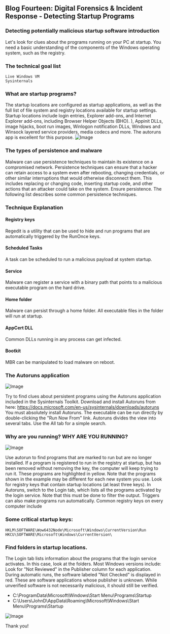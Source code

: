 ## Blog Fourteen: Digital Forensics & Incident Response - Detecting Startup Programs


### Detecting potentially malicious startup software introduction

Let's look for clues about the programs running on your PC at startup. You need a basic understanding of the components of the Windows operating system, such as the registry. 
### The technical goal list
```
Live Windows VM
Sysinternals
```

### What are startup programs?

The startup locations are configured as startup applications, as well as the full list of file system and registry locations available for startup settings. Startup locations include login entries, Explorer add-ons, and Internet Explorer add-ons, including Browser Helper Objects (BHO). ), Appinit DLLs, image hijacks, boot run images, Winlogon notification DLLs, Windows and Winsock layered service providers, media codecs and more. 
The autoruns app is excellent for this purpose.
![Image](https://external-content.duckduckgo.com/iu/?u=https%3A%2F%2Fwww.maketecheasier.com%2Fassets%2Fuploads%2F2015%2F03%2Fstartup-managers-autoruns.png&f=1&nofb=1)

### The types of persistence and malware

Malware can use persistence techniques to maintain its existence on a compromised network. Persistence techniques can ensure that a hacker can retain access to a system even after rebooting, changing credentials, or other similar interruptions that would otherwise disconnect them.  This includes replacing or changing code, inserting startup code, and other actions that an attacker could take on the system. Ensure persistence. The following list describes some common persistence techniques. 

### Technique Explanation

#### Registry keys
Regedit is a utility that can be used to hide and run programs that are automatically triggered by the RunOnce keys. 
#### Scheduled Tasks  
A task can be scheduled to run a malicious payload at system startup. 
#### Service
Malware can register a service with a binary path that points to a malicious executable program on the hard drive. 
#### Home folder
Malware can persist through a home folder. All executable files in the folder will run at startup. 
#### AppCert DLL
Common DLLs running in any process can get infected. 
#### Bootkit
MBR can be manipulated to load malware on reboot. 


### The Autoruns application

![Image](https://i.imgur.com/GenzZ3j.png)

Try to find clues about persistent programs using the Autoruns application included in the Sysinternals Toolkit. Download and install Autoruns from here: https://docs.microsoft.com/en-us/sysinternals/downloads/autoruns You must absolutely install Autoruns. The executable can be run directly by double-clicking the "Run Now From" link. Autoruns divides the view into several tabs. Use the All tab for a simple search. 


### Why are you running? WHY ARE YOU RUNNING?

![Image](https://i.imgur.com/0oejmjz.png)

Use autorun to find programs that are marked to run but are no longer installed. If a program is registered to run in the registry at startup, but has been removed without removing the key, the computer will keep trying to run it. These programs are highlighted in yellow. Note that the programs shown in the example may be different for each new system you use. 
Look for registry keys that contain startup locations (at least three keys). In Autoruns, switch to the Login tab, which lists all the programs activated by the login service. Note that this must be done to filter the output. Triggers can also make programs run automatically. Common registry keys on every computer include 
### Some critical startup keys:
```HKLM\SOFTWARE\Microsoft\Windows\CurrentVersion\Run
HKLM\SOFTWARE\Wow6432Node\Microsoft\Windows\CurrentVersion\Run
HKCU\SOFTWARE\Microsoft\Windows\CurrentVersion\
```

### Find folders in startup locations.
The Login tab lists information about the programs that the login service activates. In this case, look at the folders. Most Windows versions include: Look for "Not Reviewed" in the Publisher column for each application. During automatic runs, the software labeled "Not Checked" is displayed in red. These are software applications whose publisher is unknown. While unverified software is not necessarily malicious, it should still be verified. 

- C:\ProgramData\Microsoft\Windows\Start Menu\Programs\Startup
- C:\Users\JohnD\AppData\Roaming\Microsoft\Windows\Start Menu\Programs\Startup

![Image](https://i.imgur.com/HusS7pB.png)


Thank you!
